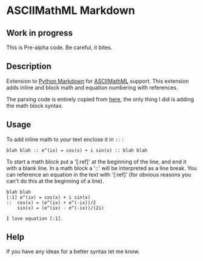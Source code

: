 ASCIIMathML Markdown
====================

Work in progress
-----------------
This is Pre-alpha code. Be careful, it bites. 

Description
-----------
Extension to [Python Markdown][python-markdown] for [ASCIIMathML][] support. 
This extension adds inline and block math and equation numbering with references.

The parsing code is entirely copied from [here][python-asciimathml], the only thing I did is adding the math block syntax.

Usage
------
To add inline math to your text enclose it in `::` :
    
    blah blah :: e^(ix) = cos(x) + i sin(x) :: blah blah

To start a math block put a '[:ref]' at the beginning of the line, and end it with a blank line.
In a math block a '::' will be interpreted as a line break.
You can reference an equation in the text with '[:ref]' (for obvious reasons you can't do this at the beginning of a line).

    blah blah
    [:1] e^(ix) = cos(x) + i sin(x)
    ::  cos(x) = (e^(ix) + e^(-ix))/2
        sin(x) = (e^(ix) - e^(-ix))/(2i)

    I love equation [:1].

Help
----
If you have any ideas for a better syntax let me know. 

[ASCIIMathML]: http://www1.chapman.edu/~jipsen/mathml/asciimath.html
[etree]: http://docs.python.org/library/xml.etree.elementtree.html
[python-markdown]: http://www.freewisdom.org/projects/python-markdown/
[python-asciimathml]: https://github.com/favalex/python-asciimathml
